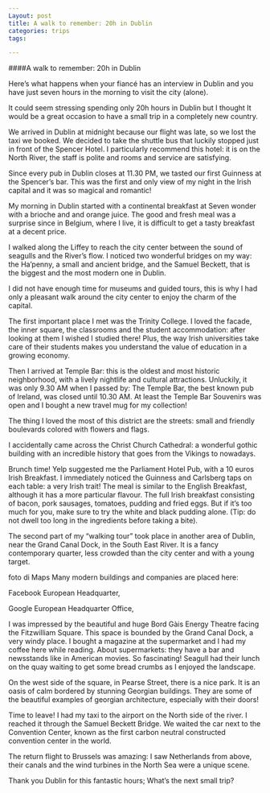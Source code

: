 ```yaml
---
Layout: post
title: A walk to remember: 20h in Dublin
categories: trips
tags: 

---
```


####A walk to remember: 20h in Dublin


Here’s what happens when your fiancé has an interview in Dublin and you have just seven hours in the morning to visit the city (alone).

It could seem stressing spending only 20h hours in Dublin but I thought It would be a great occasion to have a small trip in a completely new country.

We arrived in Dublin at midnight because our flight was late, so we lost the taxi we booked. We decided to take the shuttle bus that luckily stopped just in front of the Spencer Hotel. I particularly recommend this hotel: it is on the North River, the staff is polite and rooms and service are satisfying.

Since every pub in Dublin closes at 11.30 PM, we tasted our first Guinness at the Spencer’s bar. This was the first and only view of my night in the Irish capital and it was so magical and romantic!

My morning in Dublin started with a continental breakfast at Seven wonder with a brioche and and orange juice. The good and fresh meal was a surprise since in Belgium, where I live, it is difficult to get a tasty breakfast at a decent price.

I walked along the Liffey to reach the city center between the sound of seagulls and the River’s flow. I noticed two wonderful bridges on my way: the Ha’penny, a small and ancient bridge, and the Samuel Beckett, that is the biggest and the most modern one in Dublin. 

I did not have enough time for museums and guided tours, this is why I had only a pleasant walk around the city center to enjoy the charm of the capital.

The first important place I met was the Trinity College. I loved the facade, the inner square, the classrooms and the student accommodation: after looking at them I wished I studied there!  Plus, the way Irish universities take care of their students makes you understand the value of education in a growing economy. 

Then I arrived at Temple Bar: this is the oldest and most historic neighborhood, with a lively nightlife and cultural attractions. Unluckily, it was only 9.30 AM when I passed by: The Temple Bar, the best known pub of Ireland, was closed until 10.30 AM. At least the Temple Bar Souvenirs was open and I bought a new travel mug for my collection!

The thing I loved the most of this district are the streets: small and friendly boulevards colored with flowers and flags.

I accidentally came across the Christ Church Cathedral: a wonderful gothic building with an incredible history that goes from the Vikings to nowadays. 

Brunch time! 
Yelp suggested me the Parliament Hotel Pub, with a 10 euros Irish Breakfast. I immediately noticed the Guinness and Carlsberg taps on each table: a very Irish trait! The meal is similar to the English Breakfast, although it has a more particular flavour. The full Irish breakfast consisting of bacon, pork sausages, tomatoes, pudding and fried eggs. But if it’s too much for you, make sure to try the white and black pudding alone. (Tip: do not dwell too long in the ingredients before taking a bite).

The second part of my “walking tour” took place in another area of Dublin, near the Grand Canal Dock, in the South East River. It is a fancy contemporary quarter, less crowded than the city center and with a young target.

foto di Maps
Many modern buildings and companies are placed here:

Facebook European Headquarter,

Google European Headquarter Office, 

I was impressed by the beautiful and huge Bord Gàis Energy Theatre facing the Fitzwilliam Square. This space is bounded by the Grand Canal Dock, a very windy place. I bought a magazine at the supermarket and I had my coffee here while reading. About supermarkets: they have a bar and newsstands like in American movies. So fascinating! 
Seagull had their lunch on the quay waiting to get some bread crumbs as I enjoyed the landscape. 

On the west side of the square, in Pearse Street, there is a nice park. It is an oasis of calm bordered by stunning Georgian buildings. They are some of the beautiful examples of georgian architecture, especially with their doors!  

Time to leave!
I had my taxi to the airport on the North side of the river. I reached it through the Samuel Beckett Bridge. We waited the car next to the Convention Center, known as the first carbon neutral constructed convention center in the world.

The return flight to Brussels was amazing: I saw Netherlands from above, their canals and the wind turbines in the North Sea were a unique scene. 

Thank you Dublin for this fantastic hours; What’s the next small trip?


















 












